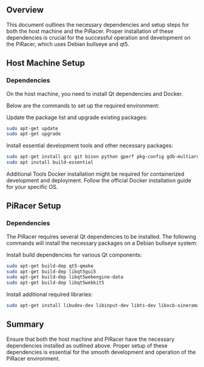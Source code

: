 ## Overview
This document outlines the necessary dependencies and setup steps for both the host machine and the PiRacer. Proper installation of these dependencies is crucial for the successful operation and development on the PiRacer, which uses Debian bullseye and qt5.

## Host Machine Setup
### Dependencies
On the host machine, you need to install Qt dependencies and Docker.

Below are the commands to set up the required environment:

Update the package list and upgrade existing packages:

```　bash
sudo apt-get update
sudo apt-get upgrade
```

Install essential development tools and other necessary packages:

```　bash
sudo apt-get install gcc git bison python gperf pkg-config gdb-multiarch
sudo apt install build-essential
```

Additional Tools
Docker installation might be required for containerized development and deployment. Follow the official Docker installation guide for your specific OS.

## PiRacer Setup
### Dependencies
The PiRacer requires several Qt dependencies to be installed. The following commands will install the necessary packages on a Debian bullseye system:

Install build dependencies for various Qt components:

```　bash
sudo apt-get build-dep qt5-qmake
sudo apt-get build-dep libqt5gui5
sudo apt-get build-dep libqt5webengine-data
sudo apt-get build-dep libqt5webkit5
```

Install additional required libraries:

```　bash
sudo apt-get install libudev-dev libinput-dev libts-dev libxcb-xinerama0-dev libxcb-xinerama0 gdbserver
```

## Summary
Ensure that both the host machine and PiRacer have the necessary dependencies installed as outlined above.
Proper setup of these dependencies is essential for the smooth development and operation of the PiRacer environment.
